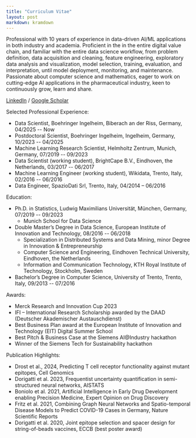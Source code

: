 ```yaml
---
title: "Curriculum Vitae"
layout: post
markdown: kramdown
---
```


Professional with 10 years of experience in data-driven AI/ML applications in both industry and academia. Proficient
in the in the entire digital value chain, and familiar with the entire data science workflow, from problem definition,
data acquisition and cleaning, feature engineering, exploratory data analysis and visualization, model selection,
training, evaluation, and interpretation, until model deployment, monitoring, and maintenance. Passionate about
computer science and mathematics, eager to work on cutting-edge AI applications in the pharmaceutical industry,
keen to continuously grow, learn and share.

[LinkedIn](https://www.linkedin.com/in/edorigatti/) / [Google Scholar](https://scholar.google.com/citations?user=LMBLCLoAAAAJ&hl=en)

Selected Professional Experience:
  - Data Scientist, Boehringer Ingelheim, Biberach an der Riss, Germany, 04/2025 -- Now
  - Postdoctoral Scientist, Boehringer Ingelheim, Ingelheim, Germany, 10/2023 -- 04/2025
  - Machine Learning Research Scientist, Helmholtz Zentrum, Munich, Germany, 07/2019 -- 09/2023
  - Data Scientist (working student), BrightCape B.V., Eindhoven, the Netherlands, 03/2017 -- 06/2017
  - Machine Learning Engineer (working student), Wikidata, Trento, Italy, 02/2016 -- 06/2016
  - Data Engineer, SpazioDati Srl, Trento, Italy, 04/2014 – 06/2016

Education:
 - Ph.D. in Statistics, Ludwig Maximilians Universität, München, Germany, 07/2019 -- 09/2023
   - Munich School for Data Science
 - Double Master’s Degree in Data Science, European Institute of Innovation and Technology, 08/2016 -- 06/2018
   - Specialization in Distributed Systems and Data Mining, minor Degree in Innovation & Entrepreneurship
   - Computer Science and Engineering, Eindhoven Technical University, Eindhoven, the Netherlands
   - Information and Communication Technology, KTH Royal Institute of Technology, Stockholm, Sweden
 - Bachelor’s Degree in Computer Science, University of Trento, Trento, Italy, 09/2013 -- 07/2016

Awards:
 - Merck Research and Innovation Cup 2023
 - IFI – International Research Scholarship awarded by the DAAD (Deutscher Akademischer Austauschdienst)
 - Best Business Plan award at the European Institute of Innovation and Technology (EIT) Digital Summer School
 - Best Pitch & Business Case at the Siemens AI@Industry hackathon
 - Winner of the Siemens Tech for Sustainability hackathon

Publication Highlights:
 - Drost et al., 2024, Predicting T cell receptor functionality against mutant epitopes, Cell Genomics
 - Dorigatti et al. 2023, Frequentist uncertainty quantification in semi-structured neural networks, AISTATS
 - Boniolo et al. 2021, Artificial Intelligence in Early Drug Development enabling Precision Medicine, Expert Opinion on Drug Discovery
 - Fritz et al. 2021, Combining Graph Neural Networks and Spatio-temporal Disease Models to Predict COVID-19 Cases in Germany, Nature Scientific Reports
 - Dorigatti et al. 2020, Joint epitope selection and spacer design for string-of-beads vaccines, ECCB (best poster award)
